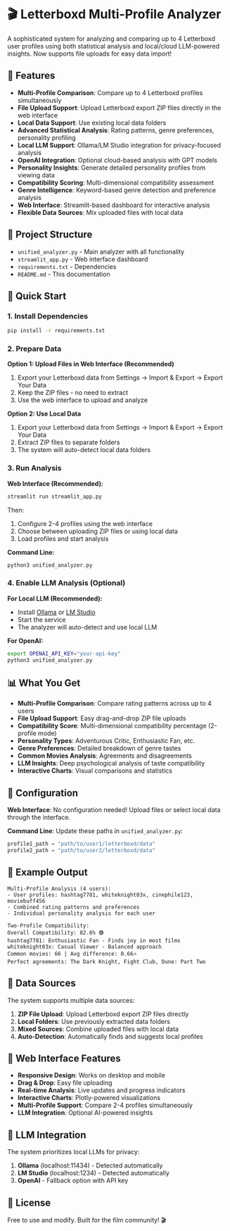 # 🎬 Letterboxd Multi-Profile Analyzer

A sophisticated system for analyzing and comparing up to 4 Letterboxd user profiles using both statistical analysis and local/cloud LLM-powered insights. Now supports file uploads for easy data import!

## 🌟 Features

- **Multi-Profile Comparison**: Compare up to 4 Letterboxd profiles simultaneously
- **File Upload Support**: Upload Letterboxd export ZIP files directly in the web interface
- **Local Data Support**: Use existing local data folders
- **Advanced Statistical Analysis**: Rating patterns, genre preferences, personality profiling
- **Local LLM Support**: Ollama/LM Studio integration for privacy-focused analysis
- **OpenAI Integration**: Optional cloud-based analysis with GPT models
- **Personality Insights**: Generate detailed personality profiles from viewing data
- **Compatibility Scoring**: Multi-dimensional compatibility assessment
- **Genre Intelligence**: Keyword-based genre detection and preference analysis
- **Web Interface**: Streamlit-based dashboard for interactive analysis
- **Flexible Data Sources**: Mix uploaded files with local data

## 📁 Project Structure

- `unified_analyzer.py` - Main analyzer with all functionality
- `streamlit_app.py` - Web interface dashboard
- `requirements.txt` - Dependencies
- `README.md` - This documentation

## 🚀 Quick Start

### 1. Install Dependencies
```bash
pip install -r requirements.txt
```

### 2. Prepare Data

**Option 1: Upload Files in Web Interface (Recommended)**
1. Export your Letterboxd data from Settings → Import & Export → Export Your Data
2. Keep the ZIP files - no need to extract
3. Use the web interface to upload and analyze

**Option 2: Use Local Data**
1. Export your Letterboxd data from Settings → Import & Export → Export Your Data
2. Extract ZIP files to separate folders
3. The system will auto-detect local data folders

### 3. Run Analysis

**Web Interface (Recommended):**
```bash
streamlit run streamlit_app.py
```

Then:
1. Configure 2-4 profiles using the web interface
2. Choose between uploading ZIP files or using local data
3. Load profiles and start analysis

**Command Line:**
```bash
python3 unified_analyzer.py
```

### 4. Enable LLM Analysis (Optional)

**For Local LLM (Recommended):**
- Install [Ollama](https://ollama.ai) or [LM Studio](https://lmstudio.ai)
- Start the service
- The analyzer will auto-detect and use local LLM

**For OpenAI:**
```bash
export OPENAI_API_KEY="your-api-key"
python3 unified_analyzer.py
```

## 📊 What You Get

- **Multi-Profile Comparison**: Compare rating patterns across up to 4 users
- **File Upload Support**: Easy drag-and-drop ZIP file uploads
- **Compatibility Score**: Multi-dimensional compatibility percentage (2-profile mode)
- **Personality Types**: Adventurous Critic, Enthusiastic Fan, etc.
- **Genre Preferences**: Detailed breakdown of genre tastes
- **Common Movies Analysis**: Agreements and disagreements
- **LLM Insights**: Deep psychological analysis of taste compatibility
- **Interactive Charts**: Visual comparisons and statistics

## 🔧 Configuration

**Web Interface**: No configuration needed! Upload files or select local data through the interface.

**Command Line**: Update these paths in `unified_analyzer.py`:
```python
profile1_path = "path/to/user1/letterboxd/data"
profile2_path = "path/to/user2/letterboxd/data"
```

## 🎯 Example Output

```
Multi-Profile Analysis (4 users):
- User profiles: hashtag7781, whiteknight03x, cinephile123, moviebuff456
- Combined rating patterns and preferences
- Individual personality analysis for each user

Two-Profile Compatibility:
Overall Compatibility: 82.6% 🟢
hashtag7781: Enthusiastic Fan - Finds joy in most films
whiteknight03x: Casual Viewer - Balanced approach
Common movies: 66 | Avg difference: 0.66⭐
Perfect agreements: The Dark Knight, Fight Club, Dune: Part Two
```

## 🔄 Data Sources

The system supports multiple data sources:

1. **ZIP File Upload**: Upload Letterboxd export ZIP files directly
2. **Local Folders**: Use previously extracted data folders
3. **Mixed Sources**: Combine uploaded files with local data
4. **Auto-Detection**: Automatically finds and suggests local profiles

## 📱 Web Interface Features

- **Responsive Design**: Works on desktop and mobile
- **Drag & Drop**: Easy file uploading
- **Real-time Analysis**: Live updates and progress indicators
- **Interactive Charts**: Plotly-powered visualizations
- **Multi-Profile Support**: Compare 2-4 profiles simultaneously
- **LLM Integration**: Optional AI-powered insights

## 🤖 LLM Integration

The system prioritizes local LLMs for privacy:
1. **Ollama** (localhost:11434) - Detected automatically
2. **LM Studio** (localhost:1234) - Detected automatically  
3. **OpenAI** - Fallback option with API key

## 📄 License

Free to use and modify. Built for the film community! 🎬
